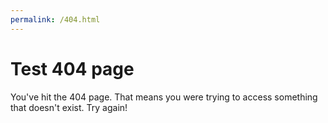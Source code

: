 ```yaml
---
permalink: /404.html
---
```

# Test 404 page
You've hit the 404 page. That means you were trying to access something that doesn't exist. Try again!